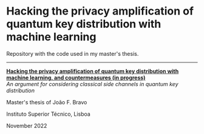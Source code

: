 # Hacking the privacy amplification of quantum key distribution with machine learning

Repository with the code used in my master's thesis.

---

[**Hacking the privacy amplification of quantum key distribution with machine learning, and countermeasures (in progress)**](https://fenix.tecnico.ulisboa.pt/cursos/meft/dissertacoes "Master's thesis of João F. Bravo")  
*An argument for considering classical side channels in quantum key distribution*

Master's thesis of João F. Bravo

Instituto Superior Técnico, Lisboa

November 2022
